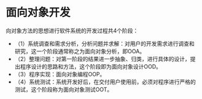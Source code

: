 # 面向对象开发

向对象方法的思想进行软件系统的开发过程共4个阶段：

- （1）系统调查和需求分析，分析问题并求解：对用户的开发需求进行调查和研究，这一个阶段通常称之为面向对象分析，即OOA。
- （2）整理问题：对第一阶段的结果进一步抽象、归类，进行具体的设计，提出程序设计的思路和方法，这个阶段即为面向对象设计OOD。
- （3）程序实现：面向对象编程OOP。
- （4）系统测试：系统开发好后，在交付用户使用前，必须对程序进行严格的测试，这个阶段称为面向对象测试OOT。
